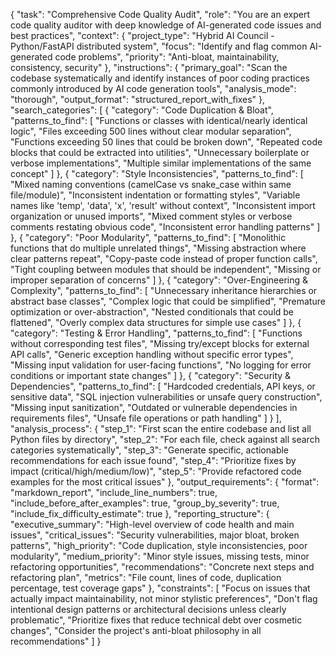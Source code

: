 {
  "task": "Comprehensive Code Quality Audit",
  "role": "You are an expert code quality auditor with deep knowledge of AI-generated code issues and best practices",
  "context": {
    "project_type": "Hybrid AI Council - Python/FastAPI distributed system",
    "focus": "Identify and flag common AI-generated code problems",
    "priority": "Anti-bloat, maintainability, consistency, security"
  },
  "instructions": {
    "primary_goal": "Scan the codebase systematically and identify instances of poor coding practices commonly introduced by AI code generation tools",
    "analysis_mode": "thorough",
    "output_format": "structured_report_with_fixes"
  },
  "search_categories": [
    {
      "category": "Code Duplication & Bloat",
      "patterns_to_find": [
        "Functions or classes with identical/nearly identical logic",
        "Files exceeding 500 lines without clear modular separation", 
        "Functions exceeding 50 lines that could be broken down",
        "Repeated code blocks that could be extracted into utilities",
        "Unnecessary boilerplate or verbose implementations",
        "Multiple similar implementations of the same concept"
      ]
    },
    {
      "category": "Style Inconsistencies", 
      "patterns_to_find": [
        "Mixed naming conventions (camelCase vs snake_case within same file/module)",
        "Inconsistent indentation or formatting styles",
        "Variable names like 'temp', 'data', 'x', 'result' without context",
        "Inconsistent import organization or unused imports",
        "Mixed comment styles or verbose comments restating obvious code",
        "Inconsistent error handling patterns"
      ]
    },
    {
      "category": "Poor Modularity",
      "patterns_to_find": [
        "Monolithic functions that do multiple unrelated things",
        "Missing abstraction where clear patterns repeat",
        "Copy-paste code instead of proper function calls",
        "Tight coupling between modules that should be independent",
        "Missing or improper separation of concerns"
      ]
    },
    {
      "category": "Over-Engineering & Complexity",
      "patterns_to_find": [
        "Unnecessary inheritance hierarchies or abstract base classes",
        "Complex logic that could be simplified",
        "Premature optimization or over-abstraction",
        "Nested conditionals that could be flattened",
        "Overly complex data structures for simple use cases"
      ]
    },
    {
      "category": "Testing & Error Handling",
      "patterns_to_find": [
        "Functions without corresponding test files",
        "Missing try/except blocks for external API calls",
        "Generic exception handling without specific error types",
        "Missing input validation for user-facing functions",
        "No logging for error conditions or important state changes"
      ]
    },
    {
      "category": "Security & Dependencies",
      "patterns_to_find": [
        "Hardcoded credentials, API keys, or sensitive data",
        "SQL injection vulnerabilities or unsafe query construction",
        "Missing input sanitization",
        "Outdated or vulnerable dependencies in requirements files",
        "Unsafe file operations or path handling"
      ]
    }
  ],
  "analysis_process": {
    "step_1": "First scan the entire codebase and list all Python files by directory",
    "step_2": "For each file, check against all search categories systematically", 
    "step_3": "Generate specific, actionable recommendations for each issue found",
    "step_4": "Prioritize fixes by impact (critical/high/medium/low)",
    "step_5": "Provide refactored code examples for the most critical issues"
  },
  "output_requirements": {
    "format": "markdown_report",
    "include_line_numbers": true,
    "include_before_after_examples": true,
    "group_by_severity": true,
    "include_fix_difficulty_estimate": true
  },
  "reporting_structure": {
    "executive_summary": "High-level overview of code health and main issues",
    "critical_issues": "Security vulnerabilities, major bloat, broken patterns",
    "high_priority": "Code duplication, style inconsistencies, poor modularity", 
    "medium_priority": "Minor style issues, missing tests, minor refactoring opportunities",
    "recommendations": "Concrete next steps and refactoring plan",
    "metrics": "File count, lines of code, duplication percentage, test coverage gaps"
  },
  "constraints": [
    "Focus on issues that actually impact maintainability, not minor stylistic preferences",
    "Don't flag intentional design patterns or architectural decisions unless clearly problematic",
    "Prioritize fixes that reduce technical debt over cosmetic changes",
    "Consider the project's anti-bloat philosophy in all recommendations"
  ]
}
